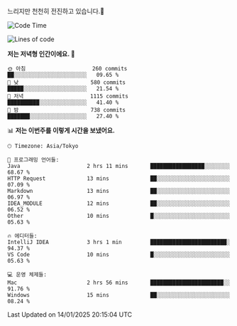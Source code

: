 느리지만 천천히 전진하고 있습니다.🐢

<!--START_SECTION:waka-->
![Code Time](http://img.shields.io/badge/Code%20Time-1%2C515%20hrs%2042%20mins-blue)

![Lines of code](https://img.shields.io/badge/%EC%A0%80%EB%8A%94%20%EC%97%AC%ED%83%9C%EA%B9%8C%EC%A7%80%20-916.3%20thousand%20%EC%A4%84%EC%9D%98%20%EC%BD%94%EB%93%9C%EB%A5%BC%20%EC%9E%91%EC%84%B1%ED%96%88%EC%96%B4%EC%9A%94.-blue)

**저는 저녁형 인간이에요. 🦉** 

```text
🌞 아침                     260 commits         ██░░░░░░░░░░░░░░░░░░░░░░░   09.65 % 
🌆 낮　                     580 commits         █████░░░░░░░░░░░░░░░░░░░░   21.54 % 
🌃 저녁                     1115 commits        ██████████░░░░░░░░░░░░░░░   41.40 % 
🌙 밤　                     738 commits         ███████░░░░░░░░░░░░░░░░░░   27.40 % 
```


📊 **저는 이번주를 이렇게 시간을 보냈어요.** 

```text
🕑︎ Timezone: Asia/Tokyo

💬 프로그래밍 언어들: 
Java                     2 hrs 11 mins       █████████████████░░░░░░░░   68.67 % 
HTTP Request             13 mins             ██░░░░░░░░░░░░░░░░░░░░░░░   07.09 % 
Markdown                 13 mins             ██░░░░░░░░░░░░░░░░░░░░░░░   06.97 % 
IDEA_MODULE              12 mins             ██░░░░░░░░░░░░░░░░░░░░░░░   06.52 % 
Other                    10 mins             █░░░░░░░░░░░░░░░░░░░░░░░░   05.63 % 

🔥 에디터들: 
IntelliJ IDEA            3 hrs 1 min         ████████████████████████░   94.37 % 
VS Code                  10 mins             █░░░░░░░░░░░░░░░░░░░░░░░░   05.63 % 

💻 운영 체제들: 
Mac                      2 hrs 56 mins       ███████████████████████░░   91.76 % 
Windows                  15 mins             ██░░░░░░░░░░░░░░░░░░░░░░░   08.24 % 
```


 Last Updated on 14/01/2025 20:15:04 UTC
<!--END_SECTION:waka-->
